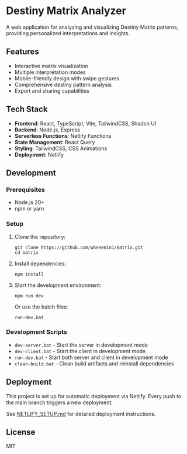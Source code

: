 # Destiny Matrix Analyzer

A web application for analyzing and visualizing Destiny Matrix patterns, providing personalized interpretations and insights.

## Features

- Interactive matrix visualization
- Multiple interpretation modes
- Mobile-friendly design with swipe gestures
- Comprehensive destiny pattern analysis
- Export and sharing capabilities

## Tech Stack

- **Frontend**: React, TypeScript, Vite, TailwindCSS, Shadcn UI
- **Backend**: Node.js, Express
- **Serverless Functions**: Netlify Functions
- **State Management**: React Query
- **Styling**: TailwindCSS, CSS Animations
- **Deployment**: Netlify

## Development

### Prerequisites

- Node.js 20+
- npm or yarn

### Setup

1. Clone the repository:
   ```
   git clone https://github.com/wheeemin1/matrix.git
   cd matrix
   ```

2. Install dependencies:
   ```
   npm install
   ```

3. Start the development environment:
   ```
   npm run dev
   ```
   Or use the batch files:
   ```
   run-dev.bat
   ```

### Development Scripts

- `dev-server.bat` - Start the server in development mode
- `dev-client.bat` - Start the client in development mode
- `run-dev.bat` - Start both server and client in development mode
- `clean-build.bat` - Clean build artifacts and reinstall dependencies

## Deployment

This project is set up for automatic deployment via Netlify. Every push to the main branch triggers a new deployment.

See [NETLIFY_SETUP.md](NETLIFY_SETUP.md) for detailed deployment instructions.

## License

MIT
